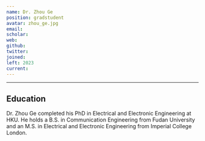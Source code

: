 ```yaml
---
name: Dr. Zhou Ge
position: gradstudent
avatar: zhou_ge.jpg
email: 
scholar: 
web: 
github: 
twitter: 
joined: 
left: 2023
current: 
---
```



<hr>

## Education
Dr. Zhou Ge completed his PhD in Electrical and Electronic Engineering at HKU. He holds a B.S. in Communication Engineering from Fudan University and an M.S. in Electrical and Electronic Engineering from Imperial College London.
